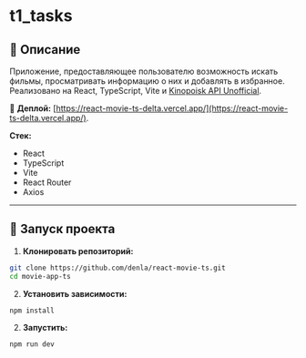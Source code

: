 # t1_tasks

## 📌 Описание

Приложение, предоставляющее пользователю возможность искать фильмы, просматривать информацию о них и добавлять в избранное.
Реализовано на React, TypeScript, Vite и [Kinopoisk API Unofficial](https://kinopoiskapiunofficial.tech/).

🔗 **Деплой:**
[https://react-movie-ts-delta.vercel.app/](https://react-movie-ts-delta.vercel.app/).

**Стек:**

- React
- TypeScript
- Vite
- React Router
- Axios

---

## 🚀 Запуск проекта

1. **Клонировать репозиторий:**

```bash
git clone https://github.com/denla/react-movie-ts.git
cd movie-app-ts
```

2. **Установить зависимости:**

```bash
npm install
```

2. **Запустить:**

```bash
npm run dev
```

